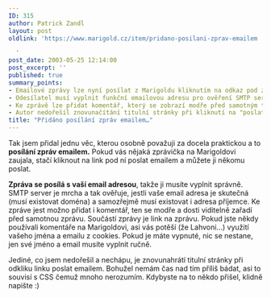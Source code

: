 ```yaml
---
ID: 315
author: Patrick Zandl
layout: post
oldlink: 'https://www.marigold.cz/item/pridano-posilani-zprav-emailem

  '
post_date: 2003-05-25 12:14:00
post_excerpt: ''
published: true
summary_points:
- Emailové zprávy lze nyní posílat z Marigoldu kliknutím na odkaz pod zprávou.
- Odesílatel musí vyplnit funkční emailovou adresu pro ověření SMTP serverem.
- Ke zprávě lze přidat komentář, který se zobrazí modře před samotným textem.
- Autor nedořešil znovunačítání titulní stránky při kliknutí na "poslat emailem".
title: "Přidáno posílání zpráv emailem…"
---
```


<p>
Tak jsem přidal jednu věc, kterou osobně považuji za docela praktickou a to <STRONG>posílání zpráv emailem.</STRONG> Pokud vás nějaká zprávička na Marigoldovi zaujala, stačí kliknout na link pod ní <A class="sitelinksredorange anchor">poslat emailem</A> a můžete ji někomu poslat. </p>

<p>
<STRONG>Zpráva se posílá s vaší email adresou</STRONG>, takže ji musíte vyplnit správně. SMTP server je mrcha a tak ověřuje, jestli vaše email adresa je skutečná (musí existovat doména) a samozřejmě musí existovat i adresa příjemce. Ke zpráve jest možno přidat i komentář, ten se modře a dosti viditelně zařadí před samotnou zprávu. Součástí zprávy je link na zprávu. Pokud jste někdy používali komentáře na Marigoldovi, asi vás potěší (že Lahvoni...) využití vašeho jména a emailu z cookies. Pokud je máte vypnuté, nic se nestane, jen své jméno a email musíte vyplnit ručně. </p>

<p>
Jediné, co jsem nedořešil a nechápu, je znovunahrátí titulní stránky při odkliku linku poslat emailem. Bohužel nemám čas nad tím příliš bádat, asi to souvisí s CSS čemuž mnoho nerozumím. Kdybyste na to někdo přišel, klidně napište :)</p>
